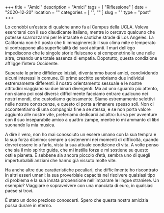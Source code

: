 +++
title = "Amici"
description = "Amici"
tags = [ "Riflessione" ]
date = "2020-12-20"
location = ""
categories = [
  "",
  ""
]
slug = ""
type = "post"
+++

Lo conobbi un’estate di qualche anno fa al Campus della UCLA. Voleva esercitarsi con il suo claudicante italiano, mentre io cercavo qualcuno che potesse scarrozzarmi per le intasate e caotiche strade di Los Angeles. La California non è il posto che ti immagineresti: il suo clima mite e temperato si contrappone alla superficialità dei suoi abitanti. I muri dell’ego impediscono che le singole storie fluiscano e si compenetrino le une nelle altre, creando una totale assenza di empatia. Dopotutto, questa condizione affligge l’intero Occidente. 

Superate le prime diffidenze iniziali, diventammo buoni amici, condividendo alcuni interessi in comune. Di primo acchito sembriamo due individui estremamente differenti: il nostro orientamento sessuale e le nostre attitudini viaggiano su due binari divergenti. Ma ad uno sguardo più attento, non siamo poi così diversi: difficilmente facciamo entrare qualcuno nei nostri mondi, che custodiamo gelosamente. Siamo estremamente selettivi nelle nostre conoscenze, e questo ci porta a rimanere spesso soli. Non ci accontentiamo di una compagnia fine a se stessa, e se non porta valore aggiunto alle nostre vite, preferiamo dedicarci ad altro: lui va per avventure con il suo inseparabile amico a quattro zampe, mentre io mi ammanto di libri suonando la mia musica. 

A dire il vero, non ho mai conosciuto un essere umano con la sua tempra e la sua forza d’animo: sempre a sostenermi nei momenti di difficoltà, quando dovrei essere io a farlo, vista la sua attuale condizione di vita. A volte penso che sia il mio spirito guida, che mi instilla forza e mi sostiene su questo ostile pianeta. E sebbene sia ancora piccolo d’età, sembra uno di quegli imperturbabili anziani che hanno già vissuto molte vite. 

Ha anche altre due caratteristiche peculiari, che difficilmente ho riscontrato in altri esseri umani: la sua proverbiale capacità nel risolvere qualsiasi tipo di problema e la sua innata propensione nell’imparare le lingue straniere. Un esempio? Viaggiare e sopravvivere con una manciata di euro, in qualsiasi paese si trovi. 

È stato un dono prezioso conoscerti. Spero che questa nostra amicizia possa durare in eterno. 
